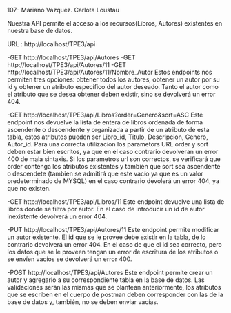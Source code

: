 107- Mariano Vazquez. Carlota Loustau

Nuestra API permite el acceso a los recursos(Libros, Autores) existentes en nuestra base de datos.

URL : http://localhost/TPE3/api

-GET http://localhost/TPE3/api/Autores
-GET http://localhost/TPE3/api/Autores/11
-GET http://localhost/TPE3/api/Autores/11/Nombre_Autor
Estos endpoints nos permiten tres opciones: obtener todos los autores, obtener un autor por su id y obtener un atributo específico del autor deseado. Tanto el autor como el atributo que se desea obtener deben existir, sino se devolverá un error 404.

-GET http://localhost/TPE3/api/Libros?order=Genero&sort=ASC
Este endpoint nos devuelve la lista de entera de libros ordenada de forma ascendente o descendente y organizada a partir de un atributo de esta tabla, estos atributos pueden ser Libro_id, Titulo, Descripcion, Genero, Autor_id. Para una correcta utilizacion los parametors URL order y sort deben estar bien escritos, ya que en el caso contrario devolveran un error 400 de mala sintaxis. Si los parametros url son correctos, se verificará que order contenga los atributos existentes y también que sort sea ascendente o descendete (tambien se admitirá que este vacío ya que es un valor predeterminado de MYSQL) en el caso contrario devolerá un error 404, ya que no existen.


-GET http://localhost/TPE3/api/Libros/11
Este endpoint devuelve una lista de libros donde se filtra por autor. En el caso de introducir un id de autor inexistente devolverá un error 404.



-PUT http://localhost/TPE3/api/Autores/11
Este endpoint permite modificar un autor existente. El id que se le provee debe existir en la tabla, de lo contrario devolverá un error 404. En el caso de que el id sea correcto, pero los datos que se le proveen tengan un error de escritura de los atributos o se envíen vacíos se devolverá un error 400. 


-POST http://localhost/TPE3/api/Autores
Este endpoint permite crear un autor y agregarlo a su correspondiente tabla en la base de datos. Las validaciones serán las mismas que se plantean anteriormente, los atributos que se escriben en el cuerpo de postman deben corresponder con las de la base de datos y, también, no se deben enviar vacías.